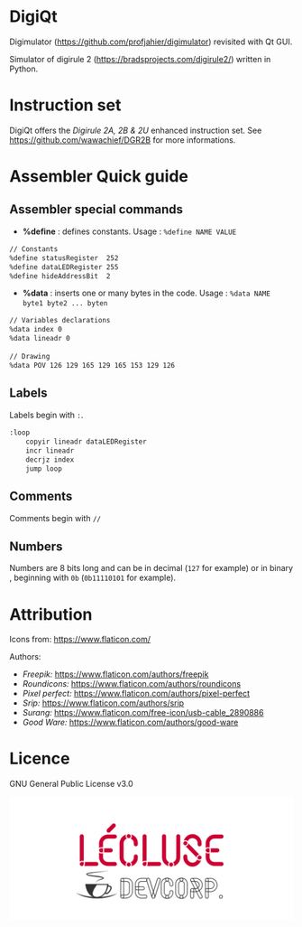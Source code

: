 # DigiQt
Digimulator (https://github.com/profjahier/digimulator) revisited with Qt GUI.

Simulator of digirule 2 (https://bradsprojects.com/digirule2/) written in Python.

# Instruction set

DigiQt offers the *Digirule 2A, 2B & 2U* enhanced instruction set. See https://github.com/wawachief/DGR2B for more informations.

# Assembler Quick guide

## Assembler special commands

- **%define** : defines constants. Usage : `%define NAME VALUE`
```
// Constants
%define statusRegister  252
%define dataLEDRegister 255
%define hideAddressBit  2
```
- **%data** : inserts one or many bytes in the code. Usage : `%data NAME byte1 byte2 ... byten`
```
// Variables declarations
%data index 0
%data lineadr 0

// Drawing
%data POV 126 129 165 129 165 153 129 126
```

## Labels
Labels begin with `:`.
```
:loop
	copyir lineadr dataLEDRegister
	incr lineadr
	decrjz index
	jump loop
```
## Comments

Comments begin with `//`

## Numbers 

Numbers are 8 bits long and can be in decimal (`127` for example) or in binary , beginning with `0b` (`0b11110101` for example).

# Attribution
Icons from: https://www.flaticon.com/

Authors: 
- *Freepik:* https://www.flaticon.com/authors/freepik
- *Roundicons:* https://www.flaticon.com/authors/roundicons
- *Pixel perfect:* https://www.flaticon.com/authors/pixel-perfect
- *Srip:* https://www.flaticon.com/authors/srip
- *Surang:* https://www.flaticon.com/free-icon/usb-cable_2890886
- *Good Ware:* https://www.flaticon.com/authors/good-ware
# Licence
GNU General Public License v3.0


![LECLUSE DevCorp.](assets/LDC-dark.png)
